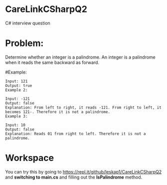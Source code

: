 # CareLinkCSharpQ2
C# interview question

# Problem:
Determine whether an integer is a palindrome. An integer is a palindrome when it reads the same backward as forward.

#Example:

```
Input: 121
Output: true
Example 2:

Input: -121
Output: false
Explanation: From left to right, it reads -121. From right to left, it becomes 121-. Therefore it is not a palindrome.
Example 3:

Input: 10
Output: false
Explanation: Reads 01 from right to left. Therefore it is not a palindrome.
```

# Workspace

You can try this by going to https://repl.it/github/leskap1/CareLinkCSharpQ2 and **switching to main.cs** and filling out the **IsPalindrome** method. 
